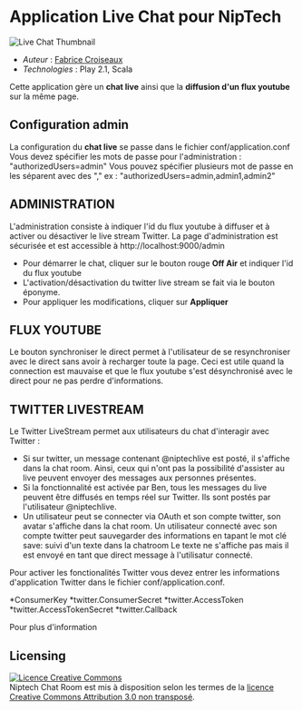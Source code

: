 # Application Live Chat pour NipTech
![Live Chat Thumbnail](./public/images/Thumbnail_tr.png)

* *Auteur* : [Fabrice Croiseaux](http://twitter.com/fXzo)
* *Technologies* : Play 2.1, Scala

Cette application gère un **chat live** ainsi que la **diffusion d'un flux youtube** sur la même page.

## Configuration admin
La configuration du  **chat live** se passe dans le fichier conf/application.conf
Vous devez spécifier les mots de passe pour l'administration : "authorizedUsers=admin"
Vous pouvez spécifier plusieurs mot de passe en les séparent avec des "," ex :   "authorizedUsers=admin,admin1,admin2"


## ADMINISTRATION
L'administration consiste à indiquer l'id du flux youtube à diffuser et à activer ou désactiver le live stream Twitter.
La page d'administration est sécurisée et est accessible à http://localhost:9000/admin
* Pour démarrer le chat, cliquer sur le bouton rouge **Off Air** et indiquer l'id du flux youtube
* L'activation/désactivation du twitter live stream se fait via le bouton éponyme.
* Pour appliquer les modifications, cliquer sur **Appliquer**

## FLUX YOUTUBE
Le bouton synchroniser le direct permet à l'utilisateur de se resynchroniser avec le direct sans avoir à recharger toute la page.
Ceci est utile quand la connection est mauvaise et que le flux youtube s'est désynchronisé avec le direct pour ne pas perdre d'informations.

## TWITTER LIVESTREAM
Le Twitter LiveStream permet aux utilisateurs du chat d'interagir avec Twitter :
* Si sur twitter, un message contenant @niptechlive est posté, il s'affiche dans la chat room. Ainsi, ceux qui n'ont pas la possibilité d'assister au live peuvent envoyer des messages aux personnes présentes.
* Si la fonctionnalité est activée par Ben, tous les messages du live peuvent être diffusés en temps réel sur Twitter.
Ils sont postés par l'utilisateur @niptechlive.
* Un utilisateur peut se connecter via OAuth et son compte twitter, son avatar s'affiche dans la chat room. Un utilisateur
connecté avec son compte twitter peut sauvegarder des informations en tapant le mot clé save: suivi d'un texte dans la chatroom Le texte ne
s'affiche pas mais il est envoyé en tant que direct message à l'utilisatur connecté.

Pour activer les fonctionalités Twitter vous devez entrer les informations d'application Twitter dans le fichier  conf/application.conf.

*ConsumerKey
*twitter.ConsumerSecret
*twitter.AccessToken
*twitter.AccessTokenSecret
*twitter.Callback

 Pour plus d'information


## Licensing
<a rel="license" href="http://creativecommons.org/licenses/by/3.0/deed.fr"><img alt="Licence Creative Commons" style="border-width:0" src="http://i.creativecommons.org/l/by/3.0/88x31.png" /></a><br /><span xmlns:dct="http://purl.org/dc/terms/" property="dct:title">Niptech Chat Room</span> est mis à disposition selon les termes de la <a rel="license" href="http://creativecommons.org/licenses/by/3.0/deed.fr">licence Creative Commons Attribution 3.0 non transposé</a>.

